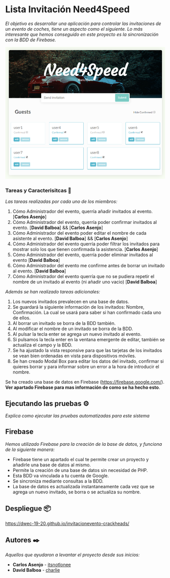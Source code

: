 # Lista Invitación Need4Speed

_El objetivo es desarrollar una aplicación para controlar las invitaciones de un evento de coches, tiene un aspecto como el siguiente.
Lo más interesante que hemos conseguido en este proyecto es la sincronización con la BDD de Firebase._

![Need4Speed](images/capture.PNG)

### Tareas y Caracterisitcas 🔧

_Las tareas realizadas por cada uno de los miembros:_

 1. Cómo Administrador del evento, querría añadir invitados al evento. [**Carlos Asenjo**]
 2. Cómo Administrador del evento, querría poder confirmar invitados al evento. [**David Balboa**] && [**Carlos Asenjo**]
 3. Cómo Administrador del evento poder editar el nombre de cada asistente al evento. [**David Balboa**] && [**Carlos Asenjo**]
 4. Cómo Administrador del evento querría poder filtrar los invitados para mostrar solo los que tienen confirmada la asistencia. [**Carlos Asenjo**]
 5. Cómo Administrador del evento, querría poder eliminar invitados al evento [**David Balboa**]
 6. Cómo Administrador del evento me confirme antes de borrar un invitado al evento. [**David Balboa**]
 7. Cómo Administrador del evento querría que no se pudiera repetir el nombre de un invitado al evento (ni añadir uno vacio) [**David Balboa**]
 
 _Además se han realizado tareas adicionales:_
 
 1. Los nuevos invitados prevalecen en una base de datos.
 2. Se guardará la siguiente información de los invitados: Nombre, Confirmación. La cual se usará para saber si han confirmado cada uno de ellos.
 3. Al borrar un invitado se borra de la BDD también.
 4. Al modificar el nombre de un invitado se borra de la BDD.
 5. Al pulsar la tecla enter se agrega un nuevo invitado al evento.
 6. Si pulsamos la tecla enter en la ventana emergente de editar, también se actualiza el campo y la BDD.
 7. Se ha ajustado la vista responsive para que las tarjetas de los invitados se vean bien ordenadas en vista para dispositivos móviles.
 8. Se han creado Modal Box para editar los datos del invitado, confirmar si quieres borrar y para informar sobre un error a la hora de introducir el nombre.
 
 Se ha creado una base de datos en Firebase (https://firebase.google.com/). **Ver apartado Firebase para mas información de como se ha hecho esto**.

## Ejecutando las pruebas ⚙️

_Explica como ejecutar las pruebas automatizadas para este sistema_

## Firebase

_Hemos utilizado Firebase para la creación de la base de datos, y funciona de la siguiente manera:_

  - Firebase tiene un apartado el cual te permite crear un proyecto y añadirle una base de datos al mismo.
  - Permite la creación de una base de datos sin necesidad de PHP.
  - Esta BDD va vinculada a tu cuenta de Google.
  - Se sincroniza mediante consultas a la BDD.
  - La base de datos es actualizada instantaneamente cada vez que se agrega un nuevo invitado, se borra o se actualiza su nombre.

## Despliegue 📦

https://dwec-19-20.github.io/invitacionevento-crackheads/

## Autores ✒️

_Aquellos que ayudaron a levantar el proyecto desde sus inicios:_

* **Carlos Asenjo** - [itsnotlonee](https://github.com/itsnotLonee)
* **David Balboa** - [charlie](https://github.com/CarlosAsenjo)
